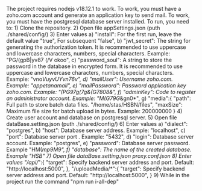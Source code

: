 The project requires nodejs v18.12.1 to work.
To work, you must have a zoho.com account and generate an application key to send mail.
To work, you must have the postgresql database server installed.
To run, you need to:
    1) Clone the repository.
    2) Open file appSettings.json (puth ./shared/config/)
    3) Enter values
        a) "install": For the first run, leave the default value "true", For subsequent "false",
        b) "jwt_secret": The string for generating the authorization token. It is recommended to use uppercase and lowercase characters, numbers, special characters. Example: "PG/(gpB|yv87 (/V okoo",
        c) "password_soul": A string to store the password in the database in encrypted form. It is recommended to use uppercase and lowercase characters, numbers, special characters. Example: "vno*VuyvUYvn76v",
        d) "mailUser": Username zoho.com. Example: "appetanamail",
        e) "mailPassword": Password application key zoho.com. Example: "(PG97g(7g&(G7808&",
        f) "adminKey": Code to register an administrator account. Example: "M(G79G*&gn0*",
        g) "media":{
            "path": Full path to store batch data files. "/home/stas/HSBN/files",
            "maxSize": Maximum file size for batch upload in bytes. Example: 200000000
            }
    4) Create user account and database on postgresql server.
    5) Open file dataBase.setting.json (puth ./shared/config/)
    6) Enter values
        a) "dialect": "postgres",
        b) "host": Database server address. Example: "localhost",
        c) "port": Database server port . Example: "5432",
        d) "login": Database server account. Example: "postgres",
        e) "password": Database server password. Example "HM(*mp9M9",
        f) "database": The name of the created database. Example "HSB"
    7) Open file dataBase.setting.json proxy.conf.json
    8) Enter values
    "/api/*":{
        "target": Specify backend server address and port. Default: "http://localhost:5000",
    },
    "/uploadMedia/*":{
        "target": Specify backend server address and port. Default: "http://localhost:5000",
    }
    9) While in the project run the command "npm run i-all-dep"

